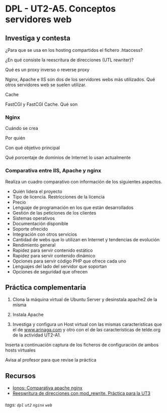 # DPL - UT2-A5. Conceptos servidores web
## Investiga y contesta
¿Para que se usa en los hosting compartidos el fichero .htaccess?

¿En qué consiste la reescritura de direcciones (UTL rewriter)?

Qué es un proxy inverso o reverse proxy

Nginx, Apache e IIS son dos de los servidores webs más utilizados. Qué otros servidores web se suelen utilizar.

Cache

FastCGI y FastCGI Cache. Qué son
### Nginx
Cuándo se crea

Por quién

Con qué objetivo principal

Qué porcentaje de dominios de Internet lo usan actualmente
### Comparativa entre IIS, Apache y nginx
Realiza un cuadro comparativo con información de los siguientes aspectos.
* Quién lidera el proyecto
* Tipo de licencia. Restricciones de la licencia
* Precio
* Lenguaje de programación en los que están desarrollados
* Gestión de las peticiones de los clientes
* Sistemas operativos
* Documentación disponible
* Soporte ofrecido
* Integración con otros servicios
* Cantidad de webs que lo utilizan en Internet y tendencias de evolución
* Rendimiento general
* Rapidez para servir contenido estático
* Rapidez para servir contenido dinámico
* Opciones para servir código PHP que ofrece cada uno
* Lenguajes del lado del servidor que soportan
* Opciones de seguridad que ofrecen

## Práctica complementaria
1) Clona la máquina virtual de Ubuntu Server y desinstala apache2 de la misma

2) Instala Apache

3) Investiga y configura un Host virtual con las mismas características que el de www.arinaga.com y otro con el de las características de telde.org de la actividad UT2-A1.

Inserta a continuación captura de los ficheros de configuración de ambos hosts virtuales

Avisa al profesor para que revise la práctica
## Recursos
* [Ionos: Comparativa apache nginx](https://www.ionos.es/digitalguide/servidores/know-how/apache-vs-nginx-una-comparativa-de-servidores-web/)
* [Reeswritura de direcciones con mod_rewrite. Práctica para la UT3](https://www.digitalocean.com/community/tutorials/how-to-rewrite-urls-with-mod_rewrite-for-apache-on-ubuntu-16-04)

###### tags: `dpl` `ut2` `nginx` `web`